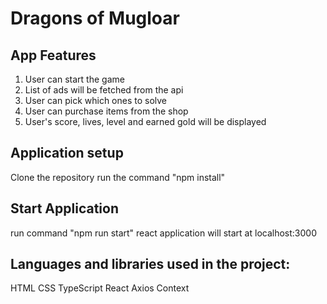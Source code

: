 # Dragons of Mugloar

## App Features

1. User can start the game
2. List of ads will be fetched from the api
3. User can pick which ones to solve
4. User can purchase items from the shop
5. User's score, lives, level and earned gold will be displayed

## Application setup

Clone the repository
run the command "npm install"

## Start Application

run command "npm run start" react application will start at localhost:3000

## Languages and libraries used in the project:

HTML
CSS
TypeScript
React
Axios
Context
